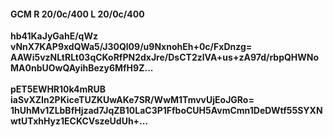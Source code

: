 #### GCM R 20/0c/400 L 20/0c/400
**hb41KaJyGahE/qWz**<br/>**vNnX7KAP9xdQWa5/J30Ql09/u9NxnohEh+0c/FxDnzg=**<br/>**AAWi5vzNLtRLt03qCKoRfPN2dxJre/DsCT2zlVA+us+zA97d/rbpQHWNoMA0nbUOwQAyihBezy6MfH9Z...**<br/><br/>
**pET5EWHR10k4mRUB**<br/>**iaSvXZIn2PKiceTUZKUwAKe7SR/WwM1TmvvUjEoJGRo=**<br/>**1hUhMv1ZLbBfHjzad7JqZB10LaC3P1FfboCUH5AvmCmn1DeDWtf55SYXNwtUTxhHyz1ECKCVszeUdUh+...**